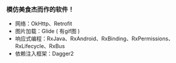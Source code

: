 ### 模仿美食杰而作的软件！
- 网络：OkHttp、Retrofit
- 图片加载：Glide ( 有gif图 ) 
- 响应式编程：RxJava、RxAndroid、RxBinding、RxPermissions、RxLifecycle、RxBus
- 依赖注入框架：Dagger2